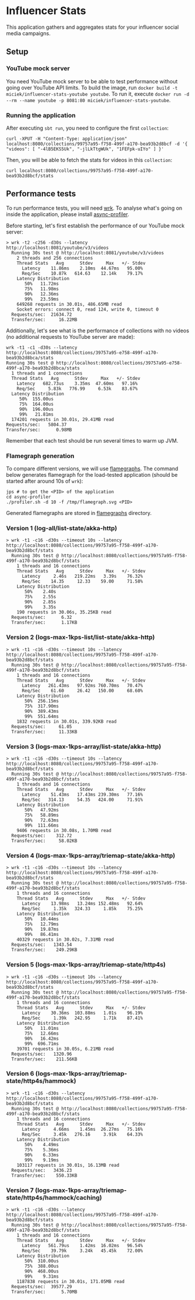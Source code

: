 # Influencer Stats

This application gathers and aggregates stats for your influencer social media campaigns.

## Setup
### YouTube mock server
You need YouTube mock server to be able to test performance without going over YouTube API limits. To build the image, run `docker build -t miciek/influencer-stats-youtube youtube`. To run it, execute `docker run -d --rm --name youtube -p 8081:80 miciek/influencer-stats-youtube`.

### Running the application
After executing `sbt run`, you need to configure the first `collection`:

```
curl -XPUT -H "Content-Type: application/json" localhost:8080/collections/99757a95-f758-499f-a170-bea93b2d8bcf -d '{ "videos": [ "-4lB5EKS5Uk", "-jlLkTtgWUk", "1FEFpk-uIYo" ] }'
```

Then, you will be able to fetch the stats for videos in this `collection`:

```
curl localhost:8080/collections/99757a95-f758-499f-a170-bea93b2d8bcf/stats
```

## Performance tests
To run performance tests, you will need [wrk](https://github.com/wg/wrk). To analyse what's going on inside the application, please install [async-profiler](https://github.com/jvm-profiling-tools/async-profiler).

Before starting, let's first establish the performance of our YouTube mock server:

```
> wrk -t2 -c256 -d30s --latency http://localhost:8081/youtube/v3/videos
  Running 30s test @ http://localhost:8081/youtube/v3/videos
    2 threads and 256 connections
    Thread Stats   Avg      Stdev     Max   +/- Stdev
      Latency    11.86ms    2.10ms  44.67ms   95.00%
      Req/Sec    10.87k   614.63    12.14k    79.17%
    Latency Distribution
       50%   11.72ms
       75%   11.98ms
       90%   12.36ms
       99%   23.59ms
    649268 requests in 30.01s, 486.65MB read
    Socket errors: connect 0, read 124, write 0, timeout 0
  Requests/sec:  21634.72
  Transfer/sec:     16.22MB
```

Additionally, let's see what is the performance of collections with no videos (no additional requests to YouTube server are made):

```
wrk -t1 -c1 -d30s --latency http://localhost:8080/collections/39757a95-e758-499f-a170-bea93b2d8bca/stats
Running 30s test @ http://localhost:8080/collections/39757a95-e758-499f-a170-bea93b2d8bca/stats
  1 threads and 1 connections
  Thread Stats   Avg      Stdev     Max   +/- Stdev
    Latency   682.73us    3.35ms  47.60ms   97.16%
    Req/Sec     5.83k   776.99     6.53k    83.67%
  Latency Distribution
     50%  155.00us
     75%  164.00us
     90%  196.00us
     99%   21.81ms
  174201 requests in 30.01s, 29.41MB read
Requests/sec:   5804.37
Transfer/sec:      0.98MB
```

Remember that each test should be run several times to warm up JVM.

### Flamegraph generation
To compare different versions, we will use [flamegraphs](http://www.brendangregg.com/flamegraphs.html). The command below generates flamegraph for the load-tested application (should be started after around 10s of `wrk`):

```
jps # to get the <PID> of the application
cd async-profiler
./profiler.sh -d 10 -f /tmp/flamegraph.svg <PID>
```

Generated flamegraphs are stored in [flamegraphs](./flamegraphs) directory.

### Version 1 (log-all/list-state/akka-http)
```
> wrk -t1 -c16 -d30s --timeout 10s --latency http://localhost:8080/collections/99757a95-f758-499f-a170-bea93b2d8bcf/stats
  Running 30s test @ http://localhost:8080/collections/99757a95-f758-499f-a170-bea93b2d8bcf/stats
    1 threads and 16 connections
    Thread Stats   Avg      Stdev     Max   +/- Stdev
      Latency     2.46s   219.22ms   3.39s    76.32%
      Req/Sec    14.35     12.33    59.00     71.58%
    Latency Distribution
       50%    2.40s
       75%    2.55s
       90%    2.85s
       99%    3.35s
    190 requests in 30.06s, 35.25KB read
  Requests/sec:      6.32
  Transfer/sec:      1.17KB
```

### Version 2 (logs-max-1kps-list/list-state/akka-http)
```
> wrk -t1 -c16 -d30s --timeout 10s --latency http://localhost:8080/collections/99757a95-f758-499f-a170-bea93b2d8bcf/stats
  Running 30s test @ http://localhost:8080/collections/99757a95-f758-499f-a170-bea93b2d8bcf/stats
    1 threads and 16 connections
    Thread Stats   Avg      Stdev     Max   +/- Stdev
      Latency   261.43ms   97.92ms 760.70ms   70.47%
      Req/Sec    61.60     26.42   150.00     68.60%
    Latency Distribution
       50%  256.15ms
       75%  317.90ms
       90%  389.43ms
       99%  551.64ms
    1832 requests in 30.01s, 339.92KB read
  Requests/sec:     61.05
  Transfer/sec:     11.33KB
```

### Version 3 (logs-max-1kps-array/list-state/akka-http)
```
> wrk -t1 -c16 -d30s --timeout 10s --latency http://localhost:8080/collections/99757a95-f758-499f-a170-bea93b2d8bcf/stats
  Running 30s test @ http://localhost:8080/collections/99757a95-f758-499f-a170-bea93b2d8bcf/stats
    1 threads and 16 connections
    Thread Stats   Avg      Stdev     Max   +/- Stdev
      Latency    51.43ms   17.43ms 239.30ms   77.16%
      Req/Sec   314.13     54.35   424.00     71.91%
    Latency Distribution
       50%   47.92ms
       75%   58.89ms
       90%   72.63ms
       99%  111.66ms
    9406 requests in 30.08s, 1.70MB read
  Requests/sec:    312.72
  Transfer/sec:     58.02KB
```

### Version 4 (logs-max-1kps-array/triemap-state/akka-http)
```
> wrk -t1 -c16 -d30s --timeout 10s --latency http://localhost:8080/collections/99757a95-f758-499f-a170-bea93b2d8bcf/stats
  Running 30s test @ http://localhost:8080/collections/99757a95-f758-499f-a170-bea93b2d8bcf/stats
    1 threads and 16 connections
    Thread Stats   Avg      Stdev     Max   +/- Stdev
      Latency    13.98ms   13.24ms 152.48ms   92.64%
      Req/Sec     1.35k   324.33     1.85k    75.25%
    Latency Distribution
       50%   10.44ms
       75%   12.79ms
       90%   19.87ms
       99%   86.41ms
    40329 requests in 30.02s, 7.31MB read
  Requests/sec:   1343.54
  Transfer/sec:    249.29KB
```

### Version 5 (logs-max-1kps-array/triemap-state/http4s)
```
> wrk -t1 -c16 -d30s --timeout 10s --latency http://localhost:8080/collections/99757a95-f758-499f-a170-bea93b2d8bcf/stats
  Running 30s test @ http://localhost:8080/collections/99757a95-f758-499f-a170-bea93b2d8bcf/stats
    1 threads and 16 connections
    Thread Stats   Avg      Stdev     Max   +/- Stdev
      Latency    30.36ms  103.88ms   1.01s    96.19%
      Req/Sec     1.39k   242.95     1.71k    87.41%
    Latency Distribution
       50%   11.01ms
       75%   12.66ms
       90%   16.42ms
       99%  696.71ms
    39701 requests in 30.05s, 6.21MB read
  Requests/sec:   1320.96
  Transfer/sec:    211.56KB
```

### Version 6 (logs-max-1kps-array/triemap-state/http4s/hammock)
```
> wrk -t1 -c16 -d30s --latency http://localhost:8080/collections/99757a95-f758-499f-a170-bea93b2d8bcf/stats
  Running 30s test @ http://localhost:8080/collections/99757a95-f758-499f-a170-bea93b2d8bcf/stats
    1 threads and 16 connections
    Thread Stats   Avg      Stdev     Max   +/- Stdev
      Latency     4.66ms    1.45ms  26.27ms   75.16%
      Req/Sec     3.45k   276.16     3.91k    64.33%
    Latency Distribution
       50%    4.49ms
       75%    5.36ms
       90%    6.33ms
       99%    9.19ms
    103117 requests in 30.01s, 16.13MB read
  Requests/sec:   3436.23
  Transfer/sec:    550.33KB
```

### Version 7 (logs-max-1kps-array/triemap-state/http4s/hammock/caching)
```
> wrk -t1 -c16 -d30s --latency http://localhost:8080/collections/99757a95-f758-499f-a170-bea93b2d8bcf/stats
  Running 30s test @ http://localhost:8080/collections/99757a95-f758-499f-a170-bea93b2d8bcf/stats
    1 threads and 16 connections
    Thread Stats   Avg      Stdev     Max   +/- Stdev
      Latency   561.79us    1.42ms  16.02ms   96.54%
      Req/Sec    39.79k     3.24k   45.45k    72.00%
    Latency Distribution
       50%  310.00us
       75%  388.00us
       90%  468.00us
       99%    9.31ms
    1187838 requests in 30.01s, 171.05MB read
  Requests/sec:  39577.29
  Transfer/sec:      5.70MB
```
